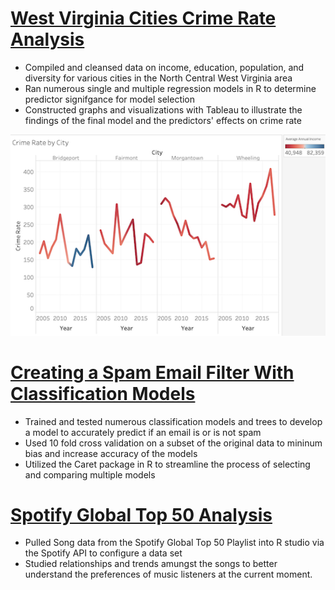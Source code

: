 # [West Virginia Cities Crime Rate Analysis](https://github.com/benjaminslates22/WV-Cities-Crime-Rate-Analysis) 
* Compiled and cleansed data on income, education, population, and diversity for various cities in the North Central West Virginia area
* Ran numerous single and multiple regression models in R to determine predictor signifgance for model selection
* Constructed graphs and visualizations with Tableau to illustrate the findings of the final model and the predictors' effects on crime rate

![](/image/WV%20Crime%20Image.png)


# [Creating a Spam Email Filter With Classification Models](https://github.com/benjaminslates22/Spam_Filter) 
* Trained and tested numerous classification models and trees to develop a model to accurately predict if an email is or is not spam
* Used 10 fold cross validation on a subset of the original data to mininum bias and increase accuracy of the models
* Utilized the Caret package in R to streamline the process of selecting and comparing multiple models


# [Spotify Global Top 50 Analysis](https://github.com/benjaminslates22/Spotify_Analysis)
* Pulled Song data from the Spotify Global Top 50 Playlist into R studio via the Spotify API to configure a data set
* Studied relationships and trends amungst the songs to better understand the preferences of music listeners at the current moment.

